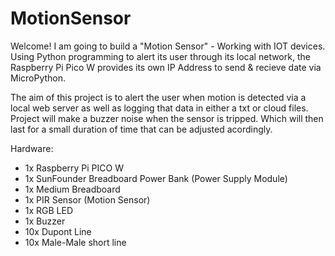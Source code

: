 # MotionSensor

Welcome! I am going to build a "Motion Sensor" - Working with IOT devices.
Using Python programming to alert its user through its local network, the Raspberry Pi Pico W provides its own IP Address to send & recieve date via MicroPython.

The aim of this project is to alert the user when motion is detected via a local web server as well as logging that data in either a txt or cloud files.
Project will make a buzzer noise when the sensor is tripped. Which will then last for a small duration of time that can be adjusted acordingly.

Hardware:
- 1x Raspberry Pi PICO W
- 1x SunFounder Breadboard Power Bank (Power Supply Module)
- 1x Medium Breadboard
- 1x PIR Sensor (Motion Sensor)
- 1x RGB LED
- 1x Buzzer
- 10x Dupont Line
- 10x Male-Male short line
  
